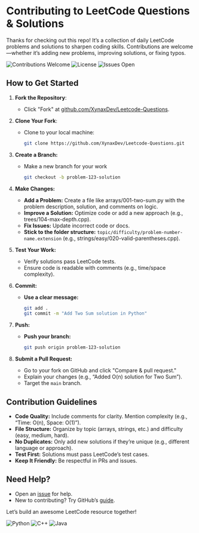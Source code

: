 # Contributing to LeetCode Questions & Solutions

Thanks for checking out this repo! It’s a collection of daily LeetCode problems and solutions to sharpen coding skills. Contributions are welcome—whether it’s adding new problems, improving solutions, or fixing typos.

<p align="left">
    <img src="https://img.shields.io/badge/Contributions-Welcome-DB1CFF?style=flat&logo=github" alt="Contributions Welcome" />
    <img src="https://img.shields.io/badge/License-MIT-181717?style=flat" alt="License" />
    <img src="https://img.shields.io/badge/Issues-Open-3C8DAD?style=flat&logo=github" alt="Issues Open" />
</p>


## How to Get Started

1. **Fork the Repository**:
   - Click "Fork" at [github.com/XynaxDev/Leetcode-Questions](https://github.com/XynaxDev/Leetcode-Questions).

2. **Clone Your Fork**:
   - Clone to your local machine:
     ```bash
     git clone https://github.com/XynaxDev/Leetcode-Questions.git
     ```

3. **Create a Branch:**
   - Make a new branch for your work
        ```bash
        git checkout -b problem-123-solution
        ```
4. **Make Changes:**
    - **Add a Problem:** Create a file like arrays/001-two-sum.py with the problem description, solution, and comments on logic.
    - **Improve a Solution:** Optimize code or add a new approach (e.g., trees/104-max-depth.cpp).
    - **Fix Issues:** Update incorrect code or docs.
    - **Stick to the folder structure:** `topic/difficulty/problem-number-name.extension` (e.g., strings/easy/020-valid-parentheses.cpp).

5. **Test Your Work:**
    - Verify solutions pass LeetCode tests.
    - Ensure code is readable with comments (e.g., time/space complexity).
  
6. **Commit:**
   - **Use a clear message:**
        ```bash 
        git add .
        git commit -m "Add Two Sum solution in Python"
        ```
7. **Push:**
   - **Push your branch:**
        ```bash
        git push origin problem-123-solution
        ```
8. **Submit a Pull Request:**
    - Go to your fork on GitHub and click "Compare & pull request."
    - Explain your changes (e.g., “Added O(n) solution for Two Sum”).
    - Target the `main` branch.


## Contribution Guidelines
- **Code Quality:** Include comments for clarity. Mention complexity (e.g., “Time: O(n), Space: O(1)”).
- **File Structure:** Organize by topic (arrays, strings, etc.) and difficulty (easy, medium, hard).
- **No Duplicates:** Only add new solutions if they’re unique (e.g., different language or approach).
- **Test First:** Solutions must pass LeetCode’s test cases.
- **Keep It Friendly:** Be respectful in PRs and issues.

## Need Help?
- Open an [issue](https://github.com/XynaxDev/Leetcode-Questions/issues) for help.
- New to contributing? Try GitHub’s [guide](https://docs.github.com/en/pull-requests/collaborating-with-pull-requests/proposing-changes-to-your-work-with-pull-requests/creating-a-pull-request).

Let’s build an awesome LeetCode resource together!

<p align="left"> <img src="https://img.shields.io/badge/Python-3670A0?logo=python&logoColor=ffdd54" alt="Python" /> <img src="https://img.shields.io/badge/C++-00599C?logo=c%2B%2B&logoColor=white" alt="C++" /> <img src="https://img.shields.io/badge/Java-ED8B00?logo=openjdk&logoColor=white" alt="Java" /> </p>
